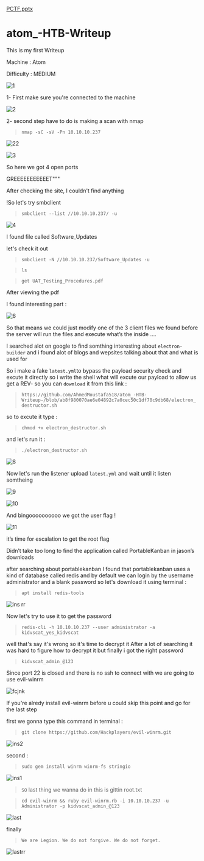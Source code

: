 [PCTF.pptx](https://github.com/AhmedMoustafa518/atom_-HTB-Writeup-/files/6834554/PCTF.pptx)
# atom_-HTB-Writeup
This  is my first Writeup

Machine      : Atom



Difficulty   : MEDIUM


![1](https://user-images.githubusercontent.com/64806211/126027857-1291cb8f-f41d-4fde-afa4-f621ab74b2fe.png)


1- First make sure you're connected to the machine 

![2](https://user-images.githubusercontent.com/64806211/126027941-56145f26-0e5e-465d-9519-bfdac3a3963c.png)

2- second step have to do is making a scan with nmap


>`nmap -sC -sV -Pn 10.10.10.237`



![22](https://user-images.githubusercontent.com/64806211/126028146-0b149bb6-ffe5-4b84-8a8f-745ebad2446e.png)

![3](https://user-images.githubusercontent.com/64806211/126028026-f28b60f4-1e1c-4782-a5bd-1570af7863b3.png)

So here we got 4 open ports


GREEEEEEEEEEET"""


After checking the site, I couldn't find anything 


!So let's try smbclient 




> `smbclient --list //10.10.10.237/ -u`


![4](https://user-images.githubusercontent.com/64806211/126028702-2f69539a-4280-4db8-a59c-9931abe42764.png)


I found file called Software_Updates 


let's check it out 


>`smbclient -N //10.10.10.237/Software_Updates -u`


















>`ls`




>`get UAT_Testing_Procedures.pdf`

After viewing the pdf 


I found interesting part  :


![6](https://user-images.githubusercontent.com/64806211/126030973-c291e4e2-9267-4e63-814a-6ceca3d19e10.png)


So that means  we could just modify  one of the 3 
client files we found before the server will run the files and execute what’s the inside …. 



I searched alot on google to find somthing interesting about `electron-builder`
and i found alot of blogs and wepsites talking about that and what is used for



So i make a fake `latest.yml`to bypass the payload security check and excute it directly
so i write the shell what will excute our payload to allow us get a REV- 
so you can `dowmload` it from this link : 


>`https://github.com/AhmedMoustafa518/atom_-HTB-Writeup-/blob/ab8f980070ae6e04892c7a0cec50c1df70c9db68/electron_destructor.sh`



so to excute it type : 


>`chmod +x electron_destructor.sh`



and let's run it : 


>`./electron_destructor.sh`




![8](https://user-images.githubusercontent.com/64806211/126031921-1b6f73b0-02c3-474e-9dcf-6efd2d9419b3.png)


Now let's run the listener upload `latest.yml`  and wait until it listen somtheing 



![9](https://user-images.githubusercontent.com/64806211/126032019-5192edd3-7442-413b-a009-2cacbf29a6a9.png) 




![10](https://user-images.githubusercontent.com/64806211/126032041-4f40a326-756e-498d-876e-01d630a9c5c4.png)  





And bingoooooooooo we got the user flag !


![11](https://user-images.githubusercontent.com/64806211/126032084-580a8c33-c17d-4336-a9db-a8bea09d92d1.png)






it’s time for escalation to get the root flag 



Didn’t take too long to find the application called PortableKanban in jason’s downloads 



after searching about portablekanban I found that portablekanban uses a kind of database called redis and by default we can login by the username administrator and a blank password so let's download it using terminal :


>`apt install redis-tools` 



![ins rr](https://user-images.githubusercontent.com/64806211/126032431-178d8f50-9622-44cb-8460-ddf2f358d6ed.png)



Now let's try to use it  to get the  password 

>`redis-cli -h 10.10.10.237 --user administrator -a kidvscat_yes_kidvscat`


well that's say it's wrong so it's time to decrypt it After a lot of searching it was hard to figure how to decrypt it but finally i got the right password 

>`kidvscat_admin_@123` 




Since port 22 is closed and there is no ssh to connect with we are going to use evil-winrm 



![fcjnk](https://user-images.githubusercontent.com/64806211/126032826-8a878477-bf30-40b9-8b91-fe59b9146daa.jpg)




If you're alredy install evil-winrm before u could skip this point and go for the last step 




first we gonna type this command in terminal : 


>`git clone https://github.com/Hackplayers/evil-winrm.git`



![ins2](https://user-images.githubusercontent.com/64806211/126032871-83800c20-29e8-4f09-aa69-5a07dbb47342.png)



second : 

>`sudo gem install winrm winrm-fs stringio`  

![ins1](https://user-images.githubusercontent.com/64806211/126032965-55a69387-84bd-46ca-858a-be63783cff37.png)




>`SO` last thing we wanna do in this is gittin root.txt 



>`cd evil-winrm && ruby evil-winrm.rb -i 10.10.10.237 -u Administrator -p kidvscat_admin_@123`      



![last](https://user-images.githubusercontent.com/64806211/126033359-da977446-64ec-4c27-8f73-7ff62f912345.png)




finally 



>`We are Legion. We do not forgive. We do not forget.`




![lastrr](https://user-images.githubusercontent.com/64806211/126033310-b63c7821-0ed3-4db4-bf30-ad045ffdecaa.png)


